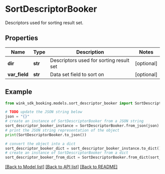 # SortDescriptorBooker

Descriptors used for sorting result set.

## Properties

Name | Type | Description | Notes
------------ | ------------- | ------------- | -------------
**dir** | **str** | Descriptors used for sorting result set | [optional] 
**var_field** | **str** | Data set field to sort on | [optional] 

## Example

```python
from wink_sdk_booking.models.sort_descriptor_booker import SortDescriptorBooker

# TODO update the JSON string below
json = "{}"
# create an instance of SortDescriptorBooker from a JSON string
sort_descriptor_booker_instance = SortDescriptorBooker.from_json(json)
# print the JSON string representation of the object
print(SortDescriptorBooker.to_json())

# convert the object into a dict
sort_descriptor_booker_dict = sort_descriptor_booker_instance.to_dict()
# create an instance of SortDescriptorBooker from a dict
sort_descriptor_booker_from_dict = SortDescriptorBooker.from_dict(sort_descriptor_booker_dict)
```
[[Back to Model list]](../README.md#documentation-for-models) [[Back to API list]](../README.md#documentation-for-api-endpoints) [[Back to README]](../README.md)


